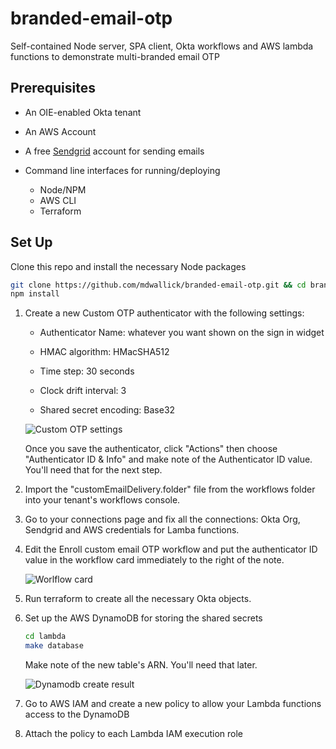 # branded-email-otp

Self-contained Node server, SPA client, Okta workflows and AWS lambda
functions to demonstrate multi-branded email OTP

## Prerequisites

* An OIE-enabled Okta tenant

* An AWS Account

* A free [Sendgrid](https://signup.sendgrid.com/) account for sending emails

* Command line interfaces for running/deploying
  * Node/NPM
  * AWS CLI
  * Terraform

## Set Up

Clone this repo and install the necessary Node packages

```bash
git clone https://github.com/mdwallick/branded-email-otp.git && cd branded-email-otp
npm install
```

1. Create a new Custom OTP authenticator with the following settings:
    * Authenticator Name: whatever you want shown on the sign in widget

    * HMAC algorithm: HMacSHA512

    * Time step: 30 seconds

    * Clock drift interval: 3

    * Shared secret encoding: Base32

    ![Custom OTP settings](https://s3.us-east-2.amazonaws.com/images.thoraxstudios.com/Custom+OTP+authenticator+scaled.png)

    Once you save the authenticator, click "Actions" then choose "Authenticator ID &
    Info" and make note of the Authenticator ID value. You'll need that for the
    next step.

2. Import the "customEmailDelivery.folder" file from the workflows folder into
your tenant's workflows console.

3. Go to your connections page and fix all the connections: Okta Org, Sendgrid and AWS credentials for Lamba functions.

4. Edit the Enroll custom email OTP workflow and put the authenticator ID value
in the workflow card immediately to the right of the note.

    ![Worlflow card](https://s3.us-east-2.amazonaws.com/images.thoraxstudios.com/Workflow+factorProfileId+card+scaled.png)

5. Run terraform to create all the necessary Okta objects.

6. Set up the AWS DynamoDB for storing the shared secrets

    ```bash
    cd lambda
    make database
    ```

    Make note of the new table's ARN. You'll need that later.

    ![Dynamodb create result](https://s3.us-east-2.amazonaws.com/images.thoraxstudios.com/Dynamodb+create+sample+scaled.png)

7. Go to AWS IAM and create a new policy to allow your Lambda functions access to the DynamoDB

8. Attach the policy to each Lambda IAM execution role
